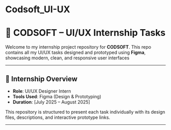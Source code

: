 # Codsoft_UI-UX
# 💼 CODSOFT – UI/UX Internship Tasks

Welcome to my internship project repository for **CODSOFT**. This repo contains all my UI/UX tasks designed and prototyped using **Figma**, showcasing modern, clean, and responsive user interfaces 

---

## 📌 Internship Overview

- **Role**: UI/UX Designer Intern  
- **Tools Used**: Figma (Design & Prototyping)  
- **Duration**: [July 2025 – August 2025]

This repository is structured to present each task individually with its design files, descriptions, and interactive prototype links.

---




